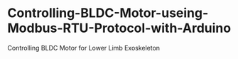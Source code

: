 # Controlling-BLDC-Motor-useing-Modbus-RTU-Protocol-with-Arduino
Controlling BLDC Motor for Lower Limb Exoskeleton
